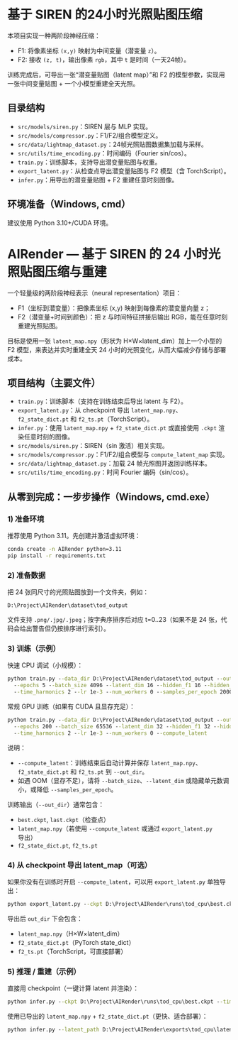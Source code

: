 # 基于 SIREN 的24小时光照贴图压缩

本项目实现一种两阶段神经压缩：
- F1: 将像素坐标 `(x,y)` 映射为中间变量（潜变量 `z`）。
- F2: 接收 `(z, t)`，输出像素 `rgb`，其中 `t` 是时间（一天24帧）。

训练完成后，可导出一张“潜变量贴图（latent map）”和 F2 的模型参数，实现用一张中间变量贴图 + 一个小模型重建全天光照。

## 目录结构

- `src/models/siren.py`：SIREN 层与 MLP 实现。
- `src/models/compressor.py`：F1/F2/组合模型定义。
- `src/data/lightmap_dataset.py`：24帧光照贴图数据集加载与采样。
- `src/utils/time_encoding.py`：时间编码（Fourier sin/cos）。
- `train.py`：训练脚本，支持导出潜变量贴图与权重。
- `export_latent.py`：从检查点导出潜变量贴图与 F2 模型（含 TorchScript）。
- `infer.py`：用导出的潜变量贴图 + F2 重建任意时刻图像。

## 环境准备（Windows, cmd）

建议使用 Python 3.10+/CUDA 环境。
# AIRender — 基于 SIREN 的 24 小时光照贴图压缩与重建

一个轻量级的两阶段神经表示（neural representation）项目：

- F1（坐标到潜变量）：把像素坐标 (x,y) 映射到每像素的潜变量向量 z；
- F2（潜变量+时间到颜色）：把 z 与时间特征拼接后输出 RGB，能在任意时刻重建光照贴图。

目标是使用一张 `latent_map.npy`（形状为 H×W×latent_dim）加上一个小型的 F2 模型，来表达并实时重建全天 24 小时的光照变化，从而大幅减少存储与部署成本。

## 项目结构（主要文件）

- `train.py`：训练脚本（支持在训练结束后导出 latent 与 F2）。
- `export_latent.py`：从 checkpoint 导出 `latent_map.npy`、`f2_state_dict.pt` 和 `f2_ts.pt`（TorchScript）。
- `infer.py`：使用 `latent_map.npy` + `f2_state_dict.pt` 或直接使用 `.ckpt` 渲染任意时刻的图像。
- `src/models/siren.py`：SIREN（sin 激活）相关实现。
- `src/models/compressor.py`：F1/F2/组合模型与 `compute_latent_map` 实现。
- `src/data/lightmap_dataset.py`：加载 24 帧光照图并返回训练样本。
- `src/utils/time_encoding.py`：时间 Fourier 编码（sin/cos）。

## 从零到完成：一步步操作（Windows, cmd.exe）

### 1) 准备环境

推荐使用 Python 3.11。先创建并激活虚拟环境：

```cmd
conda create -n AIRender python=3.11
pip install -r requirements.txt
```

### 2) 准备数据

把 24 张同尺寸的光照贴图放到一个文件夹，例如：

```
D:\Project\AIRender\dataset\tod_output
```

文件支持 `.png/.jpg/.jpeg`；按字典序排序后对应 t=0..23（如果不是 24 张，代码会给出警告但仍按排序进行索引）。

### 3) 训练（示例）

快速 CPU 调试（小规模）：
```cmd
python train.py --data_dir D:\Project\AIRender\dataset\tod_output --out_dir D:\Project\AIRender\runs\tod_cpu \
  --epochs 5 --batch_size 4096 --latent_dim 16 --hidden_f1 16 --hidden_f2 32 \
  --time_harmonics 2 --lr 1e-3 --num_workers 0 --samples_per_epoch 200000 --compute_latent
```

常规 GPU 训练（如果有 CUDA 且显存充足）：
```cmd
python train.py --data_dir D:\Project\AIRender\dataset\tod_output --out_dir D:\Project\AIRender\runs\tod_gpu \
  --epochs 200 --batch_size 65536 --latent_dim 32 --hidden_f1 32 --hidden_f2 64 \
  --time_harmonics 2 --lr 1e-3 --num_workers 0 --compute_latent
```

说明：
- `--compute_latent`：训练结束后自动计算并保存 `latent_map.npy`、`f2_state_dict.pt` 和 `f2_ts.pt` 到 `--out_dir`。
- 如遇 OOM（显存不足），请将 `--batch_size`、`--latent_dim` 或隐藏单元数调小，或降低 `--samples_per_epoch`。

训练输出（`--out_dir`）通常包含：
- `best.ckpt`, `last.ckpt`（检查点）
- `latent_map.npy`（若使用 `--compute_latent` 或通过 `export_latent.py` 导出）
- `f2_state_dict.pt`, `f2_ts.pt`

### 4) 从 checkpoint 导出 latent_map（可选）

如果你没有在训练时开启 `--compute_latent`，可以用 `export_latent.py` 单独导出：

```cmd
python export_latent.py --ckpt D:\Project\AIRender\runs\tod_cpu\best.ckpt --out_dir D:\Project\AIRender\exports\tod_cpu
```

导出后 `out_dir` 下会包含：
- `latent_map.npy`（H×W×latent_dim）
- `f2_state_dict.pt`（PyTorch state_dict）
- `f2_ts.pt`（TorchScript，可直接部署）

### 5) 推理 / 重建（示例）

直接用 checkpoint（一键计算 latent 并渲染）：

```cmd
python infer.py --ckpt D:\Project\AIRender\runs\tod_cpu\best.ckpt --time 12 --out D:\Project\AIRender\out\recon_12.png
```

使用已导出的 `latent_map.npy` + `f2_state_dict.pt`（更快、适合部署）：

```cmd
python infer.py --latent_path D:\Project\AIRender\exports\tod_cpu\latent_map.npy --f2_path D:\Project\AIRender\exports\tod_cpu\f2_state_dict.pt --time 18 --out D:\Project\AIRender\out\recon_18.png
```
